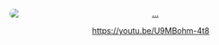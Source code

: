 <p align="center">
  <a href="https://youtu.be/U9MBohm-4t8">
    <img src="https://img.youtube.com/vi/U9MBohm-4t8/maxresdefault.jpg" alt="..." style="display: block; margin: 0 auto; max-width: 100%; border-radius: 10px;">
  </a>
</p>
<p align="center">
  <a href="https://youtu.be/U9MBohm-4t8" target="_blank">
    https://youtu.be/U9MBohm-4t8
  </a>
</p>
